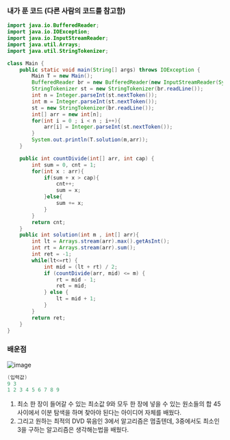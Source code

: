 ### 내가 푼 코드 (다른 사람의 코드를 참고함)

```java
import java.io.BufferedReader;
import java.io.IOException;
import java.io.InputStreamReader;
import java.util.Arrays;
import java.util.StringTokenizer;

class Main {
    public static void main(String[] args) throws IOException {
        Main T = new Main();
        BufferedReader br = new BufferedReader(new InputStreamReader(System.in));
        StringTokenizer st = new StringTokenizer(br.readLine());
        int n = Integer.parseInt(st.nextToken());
        int m = Integer.parseInt(st.nextToken());
        st = new StringTokenizer(br.readLine());
        int[] arr = new int[n];
        for(int i = 0 ; i < n ; i++){
            arr[i] = Integer.parseInt(st.nextToken());
        }
        System.out.println(T.solution(m,arr));
    }

    public int countDivide(int[] arr, int cap) {
        int sum = 0, cnt = 1;
        for(int x : arr){
            if(sum + x > cap){
                cnt++;
                sum = x;
            }else{
                sum += x;
            }
        }
        return cnt;
    }
    public int solution(int m , int[] arr){
        int lt = Arrays.stream(arr).max().getAsInt();
        int rt = Arrays.stream(arr).sum();
        int ret = -1;
        while(lt<=rt) {
            int mid = (lt + rt) / 2;
            if (countDivide(arr, mid) <= m) {
                rt = mid - 1;
                ret = mid;
            } else {
                lt = mid + 1;
            }
        }
        return ret;
    }
}
```

### 배운점

![image](https://user-images.githubusercontent.com/70310271/212902803-c2e1b774-e9c0-4a0f-be70-2b3409c0ace5.png)

```java
(입력값)
9 3
1 2 3 4 5 6 7 8 9
```

1. 최소 한 장이 들어갈 수 있는 최소값 9와 모두 한 장에 넣을 수 있는 원소들의 합 45사이에서 이분 탐색을 하며 찾아야 된다는 아이디어 자체를 배웠다.
2. 그리고 원하는 최적의 DVD 묶음인 3에서 알고리즘은 멈출텐데, 3중에서도 최소인 3을 구하는 알고리즘은 생각해는법을 배웠다.
